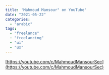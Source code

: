 ```yaml
---
title: 'Mahmoud Mansour" on YouTube'
date: "2021-05-22"
categories:
  - "arabic"
tags:
  - "freelance"
  - "freelancing"
  - "ui"
  - "ux"
---
```


[https://youtube.com/c/MahmoudMansourSec](https://youtube.com/c/MahmoudMansourSec)
